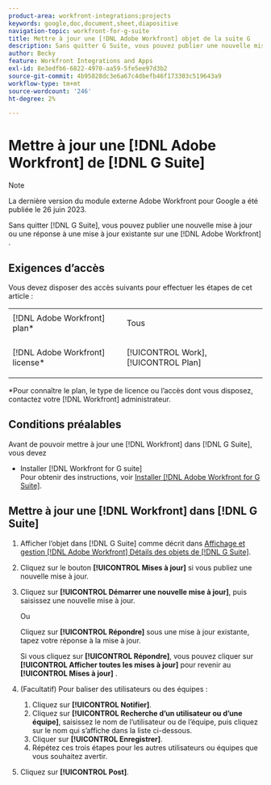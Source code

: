 ```yaml
---
product-area: workfront-integrations;projects
keywords: google,doc,document,sheet,diapositive
navigation-topic: workfront-for-g-suite
title: Mettre à jour une [!DNL Adobe Workfront] objet de la suite G
description: Sans quitter G Suite, vous pouvez publier une nouvelle mise à jour ou une réponse à une mise à jour existante sur une [!DNL Adobe Workfront] .
author: Becky
feature: Workfront Integrations and Apps
exl-id: 8e3edfb6-6822-4970-aa59-5fe5ee97d3b2
source-git-commit: 4b95828dc3e6a67c4dbefb46f173303c519643a9
workflow-type: tm+mt
source-wordcount: '246'
ht-degree: 2%

---
```


# Mettre à jour une [!DNL Adobe Workfront] de [!DNL G Suite]

>[!NOTE]
>
>La dernière version du module externe Adobe Workfront pour Google a été publiée le 26 juin 2023.

Sans quitter [!DNL G Suite], vous pouvez publier une nouvelle mise à jour ou une réponse à une mise à jour existante sur une [!DNL Adobe Workfront] .

## Exigences d’accès

Vous devez disposer des accès suivants pour effectuer les étapes de cet article :

<table style="table-layout:auto"> 
 <col> 
 <col> 
 <tbody> 
  <tr> 
   <td role="rowheader">[!DNL Adobe Workfront] plan*</td> 
   <td> <p>Tous</p> </td> 
  </tr> 
  <tr> 
   <td role="rowheader">[!DNL Adobe Workfront] license*</td> 
   <td> <p>[!UICONTROL Work], [!UICONTROL Plan]</p> </td> 
  </tr>  </tbody> 
</table>

&#42;Pour connaître le plan, le type de licence ou l’accès dont vous disposez, contactez votre [!DNL Workfront] administrateur.

## Conditions préalables

Avant de pouvoir mettre à jour une [!DNL Workfront] dans [!DNL G Suite], vous devez

* Installer [!DNL Workfront for G suite]\
   Pour obtenir des instructions, voir [Installer [!DNL Adobe Workfront for G Suite]](../../workfront-integrations-and-apps/workfront-for-g-suite/install-workfront-for-gsuite.md).

## Mettre à jour une [!DNL Workfront] dans [!DNL G Suite]

1. Afficher l’objet dans [!DNL G Suite] comme décrit dans [Affichage et gestion [!DNL Adobe Workfront] Détails des objets de [!DNL G Suite]](../../workfront-integrations-and-apps/workfront-for-g-suite/view-manage-work-item-details-in-gsuite.md).

1. Cliquez sur le bouton **[!UICONTROL Mises à jour]** si vous publiez une nouvelle mise à jour.
1. Cliquez sur **[!UICONTROL Démarrer une nouvelle mise à jour]**, puis saisissez une nouvelle mise à jour.

   Ou

   Cliquez sur **[!UICONTROL Répondre]** sous une mise à jour existante, tapez votre réponse à la mise à jour.

   Si vous cliquez sur **[!UICONTROL Répondre]**, vous pouvez cliquer sur **[!UICONTROL Afficher toutes les mises à jour]** pour revenir au **[!UICONTROL Mises à jour]** .

1. (Facultatif) Pour baliser des utilisateurs ou des équipes :

   1. Cliquez sur **[!UICONTROL Notifier]**.
   1. Cliquez sur **[!UICONTROL Recherche d’un utilisateur ou d’une équipe]**, saisissez le nom de l’utilisateur ou de l’équipe, puis cliquez sur le nom qui s’affiche dans la liste ci-dessous.
   1. Cliquer sur **[!UICONTROL Enregistrer]**.
   1. Répétez ces trois étapes pour les autres utilisateurs ou équipes que vous souhaitez avertir.

1. Cliquez sur **[!UICONTROL Post]**.
